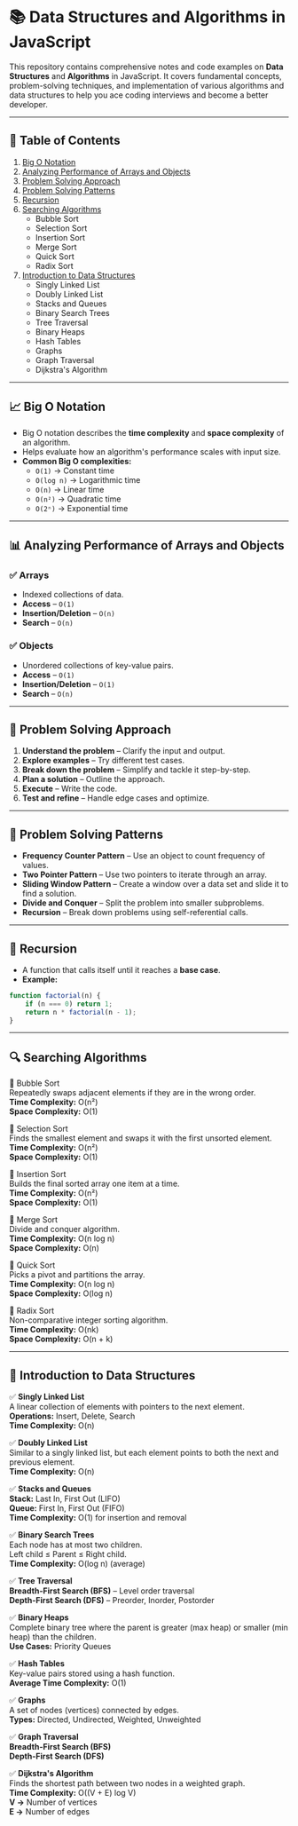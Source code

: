 # 📚 Data Structures and Algorithms in JavaScript

This repository contains comprehensive notes and code examples on **Data Structures** and **Algorithms** in JavaScript. It covers fundamental concepts, problem-solving techniques, and implementation of various algorithms and data structures to help you ace coding interviews and become a better developer.

---

## 🚀 **Table of Contents**
1. [Big O Notation](#big-o-notation)  
2. [Analyzing Performance of Arrays and Objects](#analyzing-performance-of-arrays-and-objects)  
3. [Problem Solving Approach](#problem-solving-approach)  
4. [Problem Solving Patterns](#problem-solving-patterns)  
5. [Recursion](#recursion)  
6. [Searching Algorithms](#searching-algorithms)  
   - Bubble Sort  
   - Selection Sort  
   - Insertion Sort  
   - Merge Sort  
   - Quick Sort  
   - Radix Sort  
7. [Introduction to Data Structures](#introduction-to-data-structures)  
   - Singly Linked List  
   - Doubly Linked List  
   - Stacks and Queues  
   - Binary Search Trees  
   - Tree Traversal  
   - Binary Heaps  
   - Hash Tables  
   - Graphs  
   - Graph Traversal  
   - Dijkstra's Algorithm  

---

## 📈 **Big O Notation**
- Big O notation describes the **time complexity** and **space complexity** of an algorithm.  
- Helps evaluate how an algorithm's performance scales with input size.  
- **Common Big O complexities:**  
  - `O(1)` → Constant time  
  - `O(log n)` → Logarithmic time  
  - `O(n)` → Linear time  
  - `O(n²)` → Quadratic time  
  - `O(2ⁿ)` → Exponential time  

---

## 📊 **Analyzing Performance of Arrays and Objects**
### ✅ Arrays
- Indexed collections of data.  
- **Access** – `O(1)`  
- **Insertion/Deletion** – `O(n)`  
- **Search** – `O(n)`  

### ✅ Objects
- Unordered collections of key-value pairs.  
- **Access** – `O(1)`  
- **Insertion/Deletion** – `O(1)`  
- **Search** – `O(n)`  

---

## 🔎 **Problem Solving Approach**
1. **Understand the problem** – Clarify the input and output.  
2. **Explore examples** – Try different test cases.  
3. **Break down the problem** – Simplify and tackle it step-by-step.  
4. **Plan a solution** – Outline the approach.  
5. **Execute** – Write the code.  
6. **Test and refine** – Handle edge cases and optimize.  

---

## 🧠 **Problem Solving Patterns**
- **Frequency Counter Pattern** – Use an object to count frequency of values.  
- **Two Pointer Pattern** – Use two pointers to iterate through an array.  
- **Sliding Window Pattern** – Create a window over a data set and slide it to find a solution.  
- **Divide and Conquer** – Split the problem into smaller subproblems.  
- **Recursion** – Break down problems using self-referential calls.  

---

## 🔁 **Recursion**
- A function that calls itself until it reaches a **base case**.  
- **Example:**  
```javascript
function factorial(n) {
    if (n === 0) return 1;
    return n * factorial(n - 1);
}
```

---

## 🔍 Searching Algorithms
🔸 Bubble Sort  
Repeatedly swaps adjacent elements if they are in the wrong order.  
**Time Complexity:** O(n²)  
**Space Complexity:** O(1)  

🔸 Selection Sort  
Finds the smallest element and swaps it with the first unsorted element.  
**Time Complexity:** O(n²)  
**Space Complexity:** O(1)  

🔸 Insertion Sort  
Builds the final sorted array one item at a time.  
**Time Complexity:** O(n²)  
**Space Complexity:** O(1)  

🔸 Merge Sort  
Divide and conquer algorithm.  
**Time Complexity:** O(n log n)  
**Space Complexity:** O(n)  

🔸 Quick Sort  
Picks a pivot and partitions the array.  
**Time Complexity:** O(n log n)  
**Space Complexity:** O(log n)  

🔸 Radix Sort  
Non-comparative integer sorting algorithm.  
**Time Complexity:** O(nk)  
**Space Complexity:** O(n + k)  

---

## 🌳 Introduction to Data Structures
✅ **Singly Linked List**  
A linear collection of elements with pointers to the next element.  
**Operations:** Insert, Delete, Search  
**Time Complexity:** O(n)  

✅ **Doubly Linked List**  
Similar to a singly linked list, but each element points to both the next and previous element.  
**Time Complexity:** O(n)  

✅ **Stacks and Queues**  
**Stack:** Last In, First Out (LIFO)  
**Queue:** First In, First Out (FIFO)  
**Time Complexity:** O(1) for insertion and removal  

✅ **Binary Search Trees**  
Each node has at most two children.  
Left child ≤ Parent ≤ Right child.  
**Time Complexity:** O(log n) (average)  

✅ **Tree Traversal**  
**Breadth-First Search (BFS)** – Level order traversal  
**Depth-First Search (DFS)** – Preorder, Inorder, Postorder  

✅ **Binary Heaps**  
Complete binary tree where the parent is greater (max heap) or smaller (min heap) than the children.  
**Use Cases:** Priority Queues  

✅ **Hash Tables**  
Key-value pairs stored using a hash function.  
**Average Time Complexity:** O(1)  

✅ **Graphs**  
A set of nodes (vertices) connected by edges.  
**Types:** Directed, Undirected, Weighted, Unweighted  

✅ **Graph Traversal**  
**Breadth-First Search (BFS)**  
**Depth-First Search (DFS)**  

✅ **Dijkstra's Algorithm**  
Finds the shortest path between two nodes in a weighted graph.  
**Time Complexity:** O((V + E) log V)  
**V →** Number of vertices  
**E →** Number of edges

